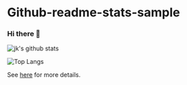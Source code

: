 # Github-readme-stats-sample

### Hi there 👋

![jk's github stats](https://github-readme-stats.vercel.app/api?username=greencoffee1635&show_icons=true&theme=react&include_all_commits)

![Top Langs](https://github-readme-stats.vercel.app/api/top-langs/?username=greencoffee1635&layout=compact&exclude_repo=seul-kok&langs_count=8&theme=react)

See [here](https://github.com/anuraghazra/github-readme-stats) for more details.
